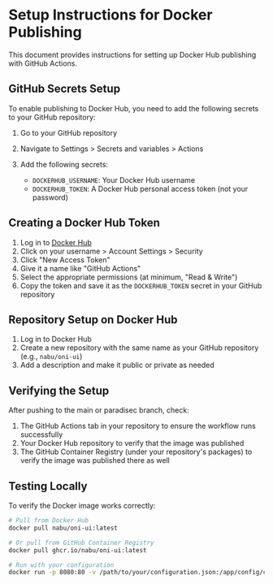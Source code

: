 # Setup Instructions for Docker Publishing

This document provides instructions for setting up Docker Hub publishing with GitHub Actions.

## GitHub Secrets Setup

To enable publishing to Docker Hub, you need to add the following secrets to your GitHub repository:

1. Go to your GitHub repository
2. Navigate to Settings > Secrets and variables > Actions
3. Add the following secrets:

   - `DOCKERHUB_USERNAME`: Your Docker Hub username
   - `DOCKERHUB_TOKEN`: A Docker Hub personal access token (not your password)

## Creating a Docker Hub Token

1. Log in to [Docker Hub](https://hub.docker.com/)
2. Click on your username > Account Settings > Security
3. Click "New Access Token"
4. Give it a name like "GitHub Actions"
5. Select the appropriate permissions (at minimum, "Read & Write")
6. Copy the token and save it as the `DOCKERHUB_TOKEN` secret in your GitHub repository

## Repository Setup on Docker Hub

1. Log in to Docker Hub
2. Create a new repository with the same name as your GitHub repository (e.g., `nabu/oni-ui`)
3. Add a description and make it public or private as needed

## Verifying the Setup

After pushing to the main or paradisec branch, check:

1. The GitHub Actions tab in your repository to ensure the workflow runs successfully
2. Your Docker Hub repository to verify that the image was published
3. The GitHub Container Registry (under your repository's packages) to verify the image was published there as well

## Testing Locally

To verify the Docker image works correctly:

```bash
# Pull from Docker Hub
docker pull nabu/oni-ui:latest

# Or pull from GitHub Container Registry
docker pull ghcr.io/nabu/oni-ui:latest

# Run with your configuration
docker run -p 8080:80 -v /path/to/your/configuration.json:/app/config/configuration.json nabu/oni-ui:latest
```
